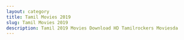 ```yaml
---
layout: category
title: Tamil Movies 2019
slug: Tamil Movies 2019
description: Tamil 2019 Movies Download HD Tamilrockers Moviesda
---
```

